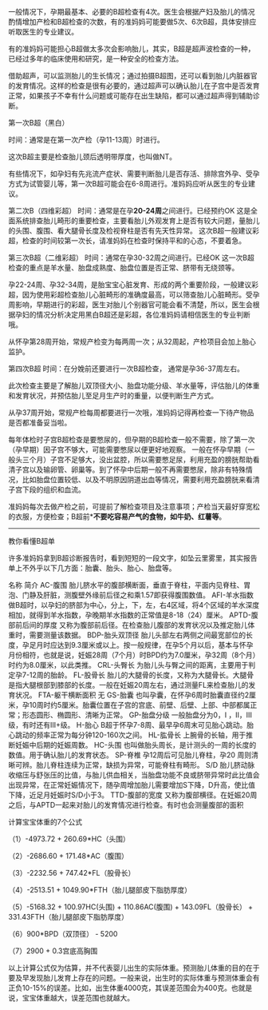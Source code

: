 一般情况下，孕期最基本、必要的B超检查有4次。医生会根据产妇及胎儿的情况酌情增加产检和B超检查的次数，有的准妈妈可能要做5次、6次B超，具体安排应听取医生的专业建议。

有的准妈妈可能担心B超做太多次会影响胎儿，其实，B超是超声波检查的一种，已经过多年的临床使用和研究，是一种安全的检查方法。

借助超声，可以监测胎儿的生长情况；通过拍摄B超图，还可以看到胎儿内脏器官的发育情况。这样的检查是很有必要的，通过超声可以确认胎儿在子宫中是否发育正常，如果孩子不幸有什么问题或可能存在出生缺陷，都可以通过超声得到辅助诊断。

第一次B超（黑白）

时间：通常是在第一次产检（孕11-13周）时进行。

这次B超主要是检查胎儿颈后透明带厚度，也叫做NT。

有些情况下，如孕妇有先兆流产症状、需要判断胎儿是否存活、排除宫外孕、受孕方式为试管婴儿等，第一次B超可能会在6-8周进行。准妈妈应听从医生的专业建议。

第二次B（四维彩超）
时间：通常是在孕**20-24周**之间进行。已经预约OK 这是全面系统排查胎儿畸形的重要检查，主要看胎儿外观发育上是否有较大问题，量胎儿的头围、腹围、看大腿骨长度及检视脊柱是否有先天性异常。 这次B超一般建议彩超，检查的时间较第一次长，请准妈妈在检查时保持平和的心态，不要着急。

第三次B超（二维彩超） 时间：通常在孕30-32周之间进行。已经OK
这一次B超检查的重点是羊水量、胎盘成熟度、胎盘位置是否正常、脐带有无绕颈等。

孕22-24周、孕32-34周，是胎宝宝心脏发育、形成的两个重要阶段，一般建议彩超，因为使用彩超检查胎儿心脏畸形的准确度最高，可以筛查胎儿心脏畸形。受孕周影响，早期进行的彩超，医生对胎儿个别器官可能会看不清楚，所以，医生会根据孕妇的情况分析决定用黑白B超还是彩超，各位准妈妈请相信医生的专业判断哦。

从怀孕第28周开始，常规产检变为每两周一次；从32周起，产检项目会加上胎心监护。

第四次B超 时间：在分娩前还要进行一次B超检查， 通常是孕36-37周左右。

此次检查主要是了解胎儿双顶径大小、胎盘功能分级、羊水量等，评估胎儿的体重和发育状况，并预估胎儿至足月生产时的重量，以便判断生产方式。

从孕37周开始，常规产检每周都要进行一次哦，准妈妈记得再检查一下待产物品是否都准备妥当啦。

每年体检时子宫B超检查是要憋尿的，但孕期的B超检查一般不需要，除了第一次（孕早期）因子宫不够大，可能需要憋尿以便更好地观察。 一般在怀孕早期（一般头三个月）子宫不足够大，没出盆腔，所以需要憋足尿，利用充盈的膀胱帮助看清子宫以及输卵管、卵巢等。到了怀孕中后期一般不再需要憋尿，除非有特殊情况，比如胎盘位置较低、以及不明原因阴道出血等情况，需要利用充盈膀胱来看清子宫下段的组织和血流。

准妈妈每次去做产检之前，可提前了解检查项目及注意事项；产检当天最好穿宽松的衣服，方便检查；B超前***不要吃容易产气的食物，如牛奶、红薯等**。

***
教你看懂B超单

许多准妈妈拿到B超诊断报告时，看到短短的一段文字，如坠云里雾里，其实报告单上不外乎以下几方面：胎囊、胎头、胎心、胎盘等。

名称	简介 AC-腹围	胎儿脐水平的腹部横断面，垂直于脊柱，平面内见脊柱、胃泡、门静及肝脏，测腹壁外缘前后径之和乘1.57即获得腹围数值。 AFI-羊水指数	做B超时，以孕妇的脐部为中心，分上，下，左，右4区域，将4个区域的羊水深度相加，就得到羊水指数，孕晚期羊水指数的正常值是8-18（24）厘米。 APTD-腹部前后间的厚度	又称为腹部前后径。在检查胎儿腹部的发育状况以及推定胎儿体重时，需要测量该数据。 BDP-胎头双顶径	胎儿头部左右两侧之间最宽部位的长度，孕足月时应达到9.3厘米或以上。按一般规律，在孕5个月以后，基本与怀孕月份相符，也就是说，妊娠28周（7个月）时BPD约为7.0厘米，孕32周（8个月）时约为8.0厘米，以此类推。 CRL-头臀长	为胎儿头与臀之间的距离，主要用于判定孕7-12周的胎龄。 FL-股骨长	胎儿的大腿骨的长度，又称为大腿骨长。大腿骨是指大腿根部到膝部的长度。一般在妊娠20周左右，通过测量FL来检查胎儿的发育状况。 FTA-躯干横断面积	无 GS-胎囊	也叫孕囊，在怀孕6周时胎囊直径约2厘米，孕10周时约5厘米。胎囊位置在子宫的宫底、前壁、后壁、上部、中部都属正常；形态圆形、椭圆形、清晰为正常。 GP-胎盘分级	一般胎盘分为0，I ，II，III级，有时还有III+级。 H-胎心	B超于怀孕7-8周、最早孕6周末可见胎心跳动。胎心跳动的频率正常为每分钟120-160次之间。 HL-肱骨长	上腕骨的长轴，用于推断妊娠中后期的妊娠周数。 HC-头围	也叫做胎头周长，是计测头的一周的长度的数值。用于确认胎儿的发育状态。 SP-脊椎	孕12周后可见胎儿脊柱，孕20 周则清晰可辨。胎儿脊柱连续为正常，缺损为异常，可能脊柱有畸形。 S/D	胎儿脐动脉收缩压与舒张压的比值，与胎儿供血相关，当胎盘功能不良或脐带异常时此比值会出现异常，在正常妊娠情况下，随孕周增加胎儿需要增加S下降，D升高，使比值下降，近足月妊娠时S/D小于3。 TTD-腹部的宽度	又称为腹部横径。在妊娠20周之后，与APTD一起来对胎儿的发育情况进行检查。有时也会测量腹部的面积

计算宝宝体重的7个公式

（1）-4973.72 + 260.69*HC（头围）

（2）-2686.60 + 171.48*AC（腹围）

（3）-2232.56 + 747.42*FL（股骨长）

（4）-2513.51 + 1049.90*FTH（胎儿腿部皮下脂肪厚度）

（5）-5168.32 + 100.97HC(头围) + 110.86AC(腹围) + 143.09FL（股骨长） + 331.43FTH（胎儿腿部皮下脂肪厚度）

（6）900*BPD（双顶径） - 5200

（7）2900 + 0.3宫底高胸围

以上计算公式仅为估算，并不代表婴儿出生的实际体重。预测胎儿体重的目的在于要及早发现胎儿发育上存在的问题。一般来说，出生时的实际体重与预测体重会有正负10-15%的误差。比如，出生体重4000克，其误差范围会为400克。也就是说，宝宝体重越大，误差范围也就越大。

